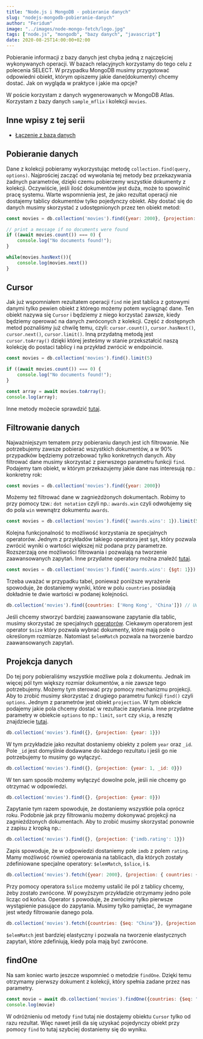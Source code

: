 ```yaml
---
title: "Node.js i MongoDB - pobieranie danych"
slug: "nodejs-mongodb-pobieranie-danych"
author: "Feridum"
image: "../images/node-mongo-fetch/logo.jpg"
tags: ["node.js", "mongodb", "bazy danych", "javascript"]
date: 2020-08-25T14:00:00+02:00
---
```


Pobieranie informacji z bazy danych jest chyba jedną z najczęściej wykonywanych operacji. W bazach relacyjnych korzystamy do tego celu z polecenia SELECT. W przypadku MongoDB musimy przygotować odpowiedni obiekt, którym opiszemy jakie dane(dokumenty) chcemy dostać. Jak on wygląda w praktyce i jakie ma opcje?

<!--more-->

W poście korzystam z danych wygenerowanych w MongoDB Atlas. Korzystam z bazy danych `sample_mflix` i kolekcji `movies`. 

## Inne wpisy z tej serii

- [Łączenie z bazą danych](https://fsgeek.pl/post/nodejs-mongodb-laczenie-baza-danych/)

## Pobieranie danych

Dane z kolekcji pobieramy wykorzystując metodę `collection.find(query, options)`. Najprościej zacząć od wywołania tej metody bez przekazywania żadnych parametrów, dzięki czemu pobierzemy wszystkie dokumenty z kolekcji. Oczywiście, jeśli ilość dokumentów jest duża, może to spowolnić pracę systemu. Warte wspomnienia jest, że jako rezultat operacji nie dostajemy tablicy dokumentów tylko pojedynczy obiekt. Aby dostać się do danych musimy skorzystać z udostępnionych przez ten obiekt metod:

```js
const movies = db.collection('movies').find({year: 2000}, {projection: {year: 1}}).limit(5)

// print a message if no documents were found
if ((await movies.count()) === 0) {
    console.log("No documents found!");
}

while(movies.hasNext()){
    console.log(movies.next())
}
```

## Cursor

Jak już wspomniałem rezultatem operacji `find` nie jest tablica z gotowymi danymi tylko pewien obiekt z którego możemy potem wyciągnąć dane. Ten obiekt nazywa się `Cursor` i będziemy z niego korzystać zawsze, kiedy będziemy operować na danych zwróconych z kolekcji. Część z dostępnych metod poznaliśmy już chwilę temu, czyli: `cursor.count()`, `cursor.hasNext()`, `cursor.next()`, `cursor.limit()`. Inną przydatną metodą jest `cursor.toArray()` dzięki której jesteśmy w stanie przekształcić naszą kolekcję do postaci tablicy i na przykład zwrócić w endpoincie.

```js
const movies = db.collection('movies').find().limit(5)

if ((await movies.count()) === 0) {
    console.log("No documents found!");
}

const array = await movies.toArray();
console.log(array);
```

Inne metody możecie sprawdzić [tutaj](http://mongodb.github.io/node-mongodb-native/3.6/api/Cursor.html).

## Filtrowanie danych

Najważniejszym tematem przy pobieraniu danych jest ich filtrowanie. Nie potrzebujemy zawsze pobierać wszystkich dokumentów, a w 90% przypadków będziemy potrzebować tylko konkretnych danych. Aby filtrować dane musimy skorzystać z pierwszego parametru funkcji `find`. Podajemy tam obiekt, w którym przekazujemy jakie dane nas interesują np.: konkretny rok:

```js
const movies = db.collection('movies').find({year: 2000})
```

Możemy też filtrować dane w zagnieżdżonych dokumentach. Robimy to przy pomocy tzw.: `dot notation` czyli np.: `awards.win` czyli odwołujemy się do pola `win` wewnątrz dokumentu `awards`.

```js
const movies = db.collection('movies').find({'awards.wins': 1}).limit(5)
```

Kolejna funkcjonalność to możliwość korzystania ze specjalnych operatorów. Jednym z przykładów takiego operatora jest `$gt`, który pozwala zwrócić wyniki o wartości większej niż podana przy parametrze. Rozszerzają one możliwości filtrowania i pozwalają na tworzenie zaawansowanych zapytań. Inne przydatne operatory można znaleźć [tutaj](https://docs.mongodb.com/manual/reference/operator/query/).

```js
const movies = db.collection('movies').find({'awards.wins': {$gt: 1}}).limit(5)
```

Trzeba uważać w przypadku tabel, ponieważ poniższe wyrażenie spowoduje, że dostaniemy wyniki, które w polu `countries` posiadają dokładnie te dwie wartości w podanej kolejności.

```js
db.collection('movies').find({countries: ['Hong Kong', 'China']}) // Uwaga
```

Jeśli chcemy stworzyć bardziej zaawansowane zapytanie dla tablic, musimy skorzystać ze specjalnych [operatorów](https://docs.mongodb.com/manual/reference/operator/query/#array). Ciekawym operatorem jest operator `$size` który pozwala wybrać dokumenty, które mają pole o określonym rozmiarze. Natomiast `$elemMatch` pozwala na tworzenie bardzo zaawansowanych zapytań.

## Projekcja danych

Do tej pory pobieraliśmy wszystkie możliwe pola z dokumentu. Jednak im więcej pól tym większy rozmiar dokumentów, a nie zawsze tego potrzebujemy. Możemy tym sterować przy pomocy mechanizmu projekcji. Aby to zrobić musimy skorzystać z drugiego parametru funkcji `find()` czyli `options`. Jednym z parametrów jest obiekt `projection`. W tym obiekcie podajemy jakie pola chcemy dostać w rezultacie zapytania. Inne przydatne parametry w obiekcie `options` to np.: `limit`, `sort` czy `skip`, a resztę znajdziecie [tutaj](http://mongodb.github.io/node-mongodb-native/3.6/api/Collection.html#find).  

```js
db.collection('movies').find({}, {projection: {year: 1}})
```

W tym przykładzie jako rezultat dostaniemy obiekty z polem `year` oraz `_id`. Pole `_id` jest domyślnie dodawane do każdego rezultatu i jeśli go nie potrzebujemy to musimy go wyłączyć.

```js
db.collection('movies').find({}, {projection: {year: 1, _id: 0}})
```

W ten sam sposób możemy wyłączyć dowolne pole, jeśli nie chcemy go otrzymać w odpowiedzi.

```js
db.collection('movies').find({}, {projection: {year: 0}})
```

Zapytanie tym razem spowoduje, że dostaniemy wszystkie pola oprócz roku. Podobnie jak przy filtrowaniu możemy dokonywać projekcji na zagnieżdżonych dokumentach. Aby to zrobić musimy skorzystać ponownie z zapisu z kropką np.: 

```js
db.collection('movies').find({}, {projection: {'imdb.rating': 1}})
```

Zapis spowoduje, że w odpowiedzi dostaniemy pole `imdb` z polem `rating`. Mamy możliwość również operowania na tablicach, dla których zostały zdefiniowane specjalne operatory: `$elemMatch`, `$slice`, i `$`.

```js
db.collection('movies').fetch({year: 2000}, {projection: { countries: {$slice: -1} }}).limit(5)
```

Przy pomocy operatora `$slice` możemy ustalić ile pól z tablicy chcemy, żeby zostało zwrócone. W powyższym przykładzie otrzymamy jedno pole licząc od końca. Operator `$` powoduje, że zwrócimy tylko pierwsze wystąpienie pasujące do zapytania. Musimy tylko pamiętać, że wymagane jest wtedy filtrowanie danego pola.

```js
db.collection('movies').fetch({countries: {$eq: "China"}}, {projection: { "countries.$": 1 }})
```

`$elemMatch`  jest bardziej elastyczny i pozwala na tworzenie elastycznych zapytań, które zdefiniują, kiedy pola mają być zwrócone.

## findOne

Na sam koniec warto jeszcze wspomnieć o metodzie `findOne`. Dzięki temu otrzymamy pierwszy dokument z kolekcji, który spełnia zadane przez nas parametry.

```js
const movie = await db.collection('movies').findOne({countries: {$eq: "China"}});
console.log(movie)
```

W odróżnieniu od metody `find` tutaj nie dostajemy obiektu `Cursor` tylko od razu rezultat. Więc nawet jeśli da się uzyskać pojedynczy obiekt przy pomocy `find` to tutaj szybciej dostaniemy się do wyniku.